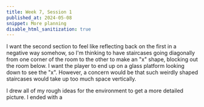 ```yaml
---
title: Week 7, Session 1
published_at: 2024-05-08
snippet: More planning
disable_html_sanitization: true
---
```


I want the second section to feel like reflecting back on the first in a negative way somehow, so I'm thinking to have staircases going diagonally from one corner of the room to the other to make an "x" shape, blocking out the room below. I want the player to end up on a glass platform looking down to see the "x". However, a concern would be that such weirdly shaped staircases would take up too much space vertically. 

I drew all of my rough ideas for the environment to get a more detailed picture. I ended with a 

<br><br>